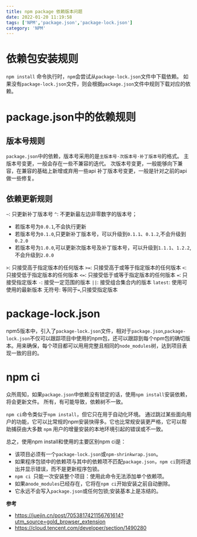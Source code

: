 ```yaml
---
title: npm package 依赖版本问题
date: 2022-01-20 11:19:58
tags: ['NPM','package.json','package-lock.json']
category: 'NPM'
---
```


# 依赖包安装规则
`npm install` 命令执行时，`npm`会尝试从`package-lock.json`文件中下载依赖。
如果没有`package-lock.json`文件，则会根据`package.json`文件中规则下载对应的依赖。

# package.json中的依赖规则
## 版本号规则
`package.json`中的依赖，版本号采用的是`主版本号·次版本号·补丁版本号`的格式。
主版本号变更，一般会存在一些不兼容的迭代。
次版本号变更，一般能够向下兼容，在兼容的基础上新增或弃用一些api
补丁版本号变更，一般是针对之前的api做一些修复。
## 依赖更新规则
`~`: 只更新补丁版本号
`^`: 不更新最左边非零数字的版本号；
* 若版本号为`0.0.1`,不会执行更新
* 若版本号为`0.1.0`,只更新补丁版本号，可以升级到`0.1.1`、`0.1.2`,不会升级到`0.2.0`
* 若版本号为`1.0.0`,可以更新次版本号及补丁版本号，可以升级到`1.1.1`、`1.2.2`,不会升级到`2.0.0`

`>`: 只接受高于指定版本的任何版本
`>=`: 只接受高于或等于指定版本的任何版本
`<`: 只接受低于指定版本的任何版本
`<=`: 只接受低于或等于指定版本的任何版本
`=`: 只接受指定版本
`-`: 接受一定范围的版本
`||`: 接受组合集合内的版本
`latest`: 使用可使用的最新版本
无符号: 等同于`=`,只接受指定版本

# package-lock.json

npm5版本中，引入了`package-lock.json`文件，相对于`package.json`,`package-lock.json`不仅可以跟踪项目中使用的npm包，还可以跟踪到每个npm包的确切版本。用来确保，每个项目都可以用用完整且相同的`node_modules`树，达到项目表现一致的目的。

# npm ci

众所周知，如果`package.json`中依赖没有锁定的话，使用`npm install`安装依赖，将会更新文件。
所有，有可能导致，依赖树不一致。

`npm ci`命令类似于`npm install`，但它只在用于自动化环境。
通过跳过某些面向用户的功能，它可以比常规的npm安装快得多。它也比常规安装更严格，它可以帮助捕获由大多数 `npm` 用户的增量安装的本地环境引起的错误或不一致。

总之，使用npm install和使用的主要区别npm ci是：
* 该项目必须有一个`package-lock.json`或`npm-shrinkwrap.json`。
* 如果程序包锁中的依赖项与其中的依赖项不匹配`package.json`，`npm ci`则将退出并显示错误，而不是更新程序包锁。
* `npm ci `只能一次安装整个项目：使用此命令无法添加单个依赖项。
* 如果a`node_modules`已经存在，它将在`npm ci`开始安装之前自动删除。
* 它永远不会写入`package.json`或任何包锁;安装基本上是冻结的。


**参考**
* https://juejin.cn/post/7053817421156761614?utm_source=gold_browser_extension
* https://cloud.tencent.com/developer/section/1490280
